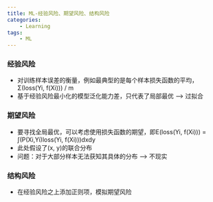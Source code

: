 ```yaml
---
title: ML-经验风险、期望风险、结构风险
categories: 
    - Learning
tags:  
    - ML
---
```


### 经验风险

- 对训练样本误差的衡量，例如最典型的是每个样本损失函数的平均，Σ(loss(Yi, f(Xi))) / m
- 基于经验风险最小化的模型泛化能力差，只代表了局部最优 --> 过拟合

<!-- more -->

### 期望风险

- 要寻找全局最优，可以考虑使用损失函数的期望，即E(loss(Yi, f(Xi))) = ∫(P(Xi,Yi)loss(Yi, f(Xi)))dxdy
- 此处假设了(x, y)的联合分布
- 问题：对于大部分样本无法获知其具体的分布 --> 不现实

### 结构风险

- 在经验风险之上添加正则项，模拟期望风险